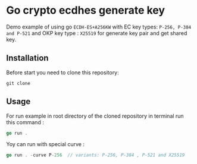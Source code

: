 # Go crypto ecdhes generate key
Demo example of using go `ECDH-ES+A256KW` with EC key types:  `P-256, P-384 and P-521` and OKP key type : `X25519` for generate key pair and get shared key.

## Installation

Before start you need to clone this repository:
```shell
git clone 
```
## Usage

For run example in root directory of the cloned repository in terminal run this command :

```go 
go run .
```
Yoy can run with special curve :

```go 
go run . -curve P-256  // variants: P-256, P-384 , P-521 and X25519
```